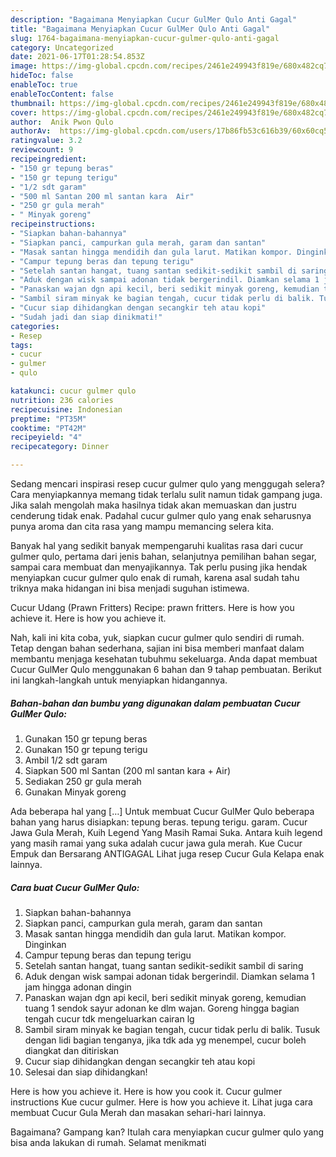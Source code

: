 ```yaml
---
description: "Bagaimana Menyiapkan Cucur GulMer Qulo Anti Gagal"
title: "Bagaimana Menyiapkan Cucur GulMer Qulo Anti Gagal"
slug: 1764-bagaimana-menyiapkan-cucur-gulmer-qulo-anti-gagal
category: Uncategorized
date: 2021-06-17T01:28:54.853Z
image: https://img-global.cpcdn.com/recipes/2461e249943f819e/680x482cq70/cucur-gulmer-qulo-foto-resep-utama.jpg
hideToc: false
enableToc: true
enableTocContent: false
thumbnail: https://img-global.cpcdn.com/recipes/2461e249943f819e/680x482cq70/cucur-gulmer-qulo-foto-resep-utama.jpg
cover: https://img-global.cpcdn.com/recipes/2461e249943f819e/680x482cq70/cucur-gulmer-qulo-foto-resep-utama.jpg
author:  Anik Pwon Qulo
authorAv:  https://img-global.cpcdn.com/users/17b86fb53c616b39/60x60cq50/avatar.jpg
ratingvalue: 3.2
reviewcount: 9
recipeingredient:
- "150 gr tepung beras"
- "150 gr tepung terigu"
- "1/2 sdt garam"
- "500 ml Santan 200 ml santan kara  Air"
- "250 gr gula merah"
- " Minyak goreng"
recipeinstructions:
- "Siapkan bahan-bahannya"
- "Siapkan panci, campurkan gula merah, garam dan santan"
- "Masak santan hingga mendidih dan gula larut. Matikan kompor. Dinginkan"
- "Campur tepung beras dan tepung terigu"
- "Setelah santan hangat, tuang santan sedikit-sedikit sambil di saring"
- "Aduk dengan wisk sampai adonan tidak bergerindil. Diamkan selama 1 jam hingga adonan dingin"
- "Panaskan wajan dgn api kecil, beri sedikit minyak goreng, kemudian tuang 1 sendok sayur adonan ke dlm wajan. Goreng hingga bagian tengah cucur tdk mengeluarkan cairan lg"
- "Sambil siram minyak ke bagian tengah, cucur tidak perlu di balik. Tusuk dengan lidi bagian tenganya, jika tdk ada yg menempel, cucur boleh diangkat dan ditiriskan"
- "Cucur siap dihidangkan dengan secangkir teh atau kopi"
- "Sudah jadi dan siap dinikmati!"
categories:
- Resep
tags:
- cucur
- gulmer
- qulo

katakunci: cucur gulmer qulo 
nutrition: 236 calories
recipecuisine: Indonesian
preptime: "PT35M"
cooktime: "PT42M"
recipeyield: "4"
recipecategory: Dinner

---
```



Sedang mencari inspirasi resep cucur gulmer qulo yang menggugah selera? Cara menyiapkannya memang tidak terlalu sulit namun tidak gampang juga. Jika salah mengolah maka hasilnya tidak akan memuaskan dan justru cenderung tidak enak. Padahal cucur gulmer qulo yang enak seharusnya punya aroma dan cita rasa yang mampu memancing selera kita.


Banyak hal yang sedikit banyak mempengaruhi kualitas rasa dari cucur gulmer qulo, pertama dari jenis bahan, selanjutnya pemilihan bahan segar, sampai cara membuat dan menyajikannya. Tak perlu pusing jika hendak menyiapkan cucur gulmer qulo enak di rumah, karena asal sudah tahu triknya maka hidangan ini bisa menjadi suguhan istimewa.

Cucur Udang (Prawn Fritters) Recipe: prawn fritters. Here is how you achieve it. Here is how you achieve it.


Nah, kali ini kita coba, yuk, siapkan cucur gulmer qulo sendiri di rumah. Tetap dengan bahan sederhana, sajian ini bisa memberi manfaat dalam membantu menjaga kesehatan tubuhmu sekeluarga. Anda dapat membuat Cucur GulMer Qulo menggunakan 6 bahan dan 9 tahap pembuatan. Berikut ini langkah-langkah untuk menyiapkan hidangannya.

<!--inarticleads1-->

##### Bahan-bahan dan bumbu yang digunakan dalam pembuatan Cucur GulMer Qulo:

1. Gunakan 150 gr tepung beras
1. Gunakan 150 gr tepung terigu
1. Ambil 1/2 sdt garam
1. Siapkan 500 ml Santan (200 ml santan kara + Air)
1. Sediakan 250 gr gula merah
1. Gunakan  Minyak goreng


Ada beberapa hal yang […] Untuk membuat Cucur GulMer Qulo beberapa bahan yang harus disiapkan: tepung beras. tepung terigu. garam. Cucur Jawa Gula Merah, Kuih Legend Yang Masih Ramai Suka. Antara kuih legend yang masih ramai yang suka adalah cucur jawa gula merah. Kue Cucur Empuk dan Bersarang ANTIGAGAL Lihat juga resep Cucur Gula Kelapa enak lainnya. 

<!--inarticleads2-->

##### Cara buat Cucur GulMer Qulo:

1. Siapkan bahan-bahannya
1. Siapkan panci, campurkan gula merah, garam dan santan
1. Masak santan hingga mendidih dan gula larut. Matikan kompor. Dinginkan
1. Campur tepung beras dan tepung terigu
1. Setelah santan hangat, tuang santan sedikit-sedikit sambil di saring
1. Aduk dengan wisk sampai adonan tidak bergerindil. Diamkan selama 1 jam hingga adonan dingin
1. Panaskan wajan dgn api kecil, beri sedikit minyak goreng, kemudian tuang 1 sendok sayur adonan ke dlm wajan. Goreng hingga bagian tengah cucur tdk mengeluarkan cairan lg
1. Sambil siram minyak ke bagian tengah, cucur tidak perlu di balik. Tusuk dengan lidi bagian tenganya, jika tdk ada yg menempel, cucur boleh diangkat dan ditiriskan
1. Cucur siap dihidangkan dengan secangkir teh atau kopi
1. Selesai dan siap dihidangkan!

Here is how you achieve it. Here is how you cook it. Cucur gulmer instructions Kue cucur gulmer. Here is how you achieve it. Lihat juga cara membuat Cucur Gula Merah dan masakan sehari-hari lainnya. 

Bagaimana? Gampang kan? Itulah cara menyiapkan cucur gulmer qulo yang bisa anda lakukan di rumah. Selamat menikmati
